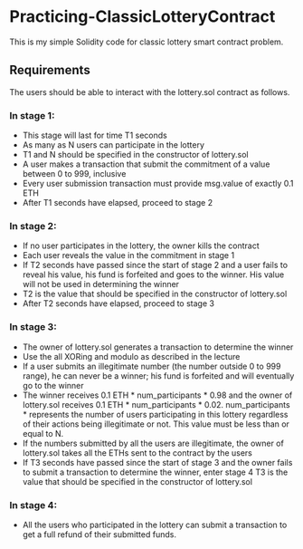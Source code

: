 # Practicing-ClassicLotteryContract
This is my simple Solidity code for classic lottery smart contract problem.

## Requirements

The users should be able to interact with the lottery.sol contract as follows.

### In stage 1:

* This stage will last for time T1 seconds
* As many as N users can participate in the lottery
* T1 and N should be specified in the constructor of lottery.sol
* A user makes a transaction that submit the commitment of a value between 0 to 999, inclusive
* Every user submission transaction must provide msg.value of exactly 0.1 ETH
* After T1 seconds have elapsed, proceed to stage 2

### In stage 2:
* If no user participates in the lottery, the owner kills the contract
* Each user reveals the value in the commitment in stage 1
* If T2 seconds have passed since the start of stage 2 and a user fails to reveal his value, his fund is forfeited and goes to the winner. His value will not be used in determining the winner
* T2 is the value that should be specified in the constructor of lottery.sol
* After T2 seconds have elapsed, proceed to stage 3

### In stage 3:
* The owner of lottery.sol generates a transaction to determine the winner
* Use the all XORing and modulo as described in the lecture
* If a user submits an illegitimate number (the number outside 0 to 999 range), he can never be a winner; his fund is forfeited and will eventually go to the winner
* The winner receives 0.1 ETH * num_participants * 0.98 and the owner of lottery.sol receives 0.1 ETH * num_participants * 0.02. num_participants * represents the number of users participating in this lottery regardless of their actions being illegitimate or not. This value must be less than or equal to N.
* If the numbers submitted by all the users are illegitimate, the owner of lottery.sol takes all the ETHs sent to the contract by the users 
* If T3 seconds have passed since the start of stage 3 and the owner fails to submit a transaction to determine the winner, enter stage 4
T3 is the value that should be specified in the constructor of lottery.sol

### In stage 4:
* All the users who participated in the lottery can submit a transaction to get a full refund of their submitted funds.

